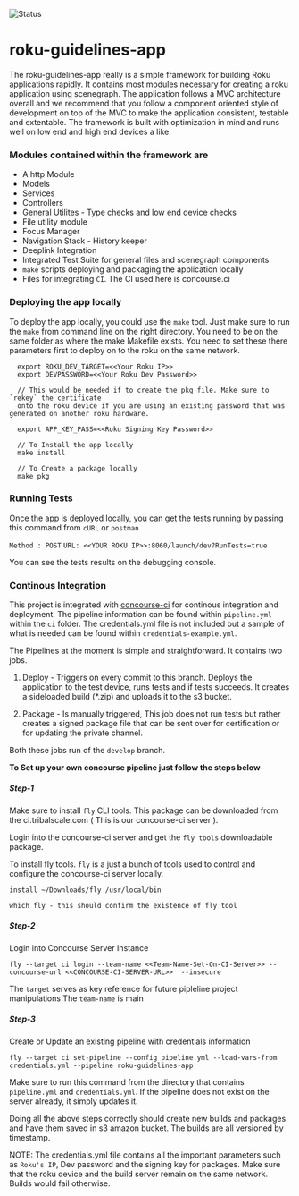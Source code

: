 ![Status](http://ci.tribalscale.com/api/v1/teams/main/pipelines/roku-guidelines-pipeline/jobs/deploy-roku-guidelines-apps/badge)

# roku-guidelines-app

The roku-guidelines-app really is a simple framework for building Roku applications rapidly. It contains most modules necessary
for creating a roku application using scenegraph. The application follows a MVC architecture overall and we recommend that you
follow a component oriented style of development on top of the MVC to make the application consistent, testable and extentable. The
framework is built with optimization in mind and runs well on low end and high end devices a like.

### Modules contained within the framework are

* A http Module
* Models
* Services
* Controllers
* General Utilites - Type checks and low end device checks
* File utility module
* Focus Manager
* Navigation Stack - History keeper
* Deeplink Integration
* Integrated Test Suite for general files and scenegraph components
* `make` scripts deploying and packaging the application locally
* Files for integrating `CI`. The CI used here is concourse.ci

### Deploying the app locally

To deploy the app locally, you could use the `make` tool. Just make sure to run the `make` from command line on the right directory.
You need to be on the same folder as where the make Makefile exists. You need to set these there parameters first to deploy on to the
roku on the same network.

```
  export ROKU_DEV_TARGET=<<Your Roku IP>>
  export DEVPASSWORD=<<Your Roku Dev Password>>

  // This would be needed if to create the pkg file. Make sure to `rekey` the certificate
  onto the roku device if you are using an existing password that was generated on another roku hardware.

  export APP_KEY_PASS=<<Roku Signing Key Password>>

  // To Install the app locally
  make install

  // To Create a package locally
  make pkg
```

### Running Tests

Once the app is deployed locally, you can get the tests running by passing this command from `cURL` or `postman`

`Method : POST`
`URL: <<YOUR ROKU IP>>:8060/launch/dev?RunTests=true`

You can see the tests results on the debugging console.

### Continous Integration

This project is integrated with [concourse-ci](https://concourse-ci.org/) for continous integration and deployment. The pipeline information
can be found within `pipeline.yml` within the `ci` folder. The credentials.yml file is not included but a sample of what is needed can be
found within `credentials-example.yml`.

The Pipelines at the moment is simple and straightforward. It contains two jobs.

  1) Deploy - Triggers on every commit to this branch. Deploys the application to the test device, runs tests and if tests succeeds.
  It creates a sideloaded build (*.zip) and uploads it to the s3 bucket.

  2) Package - Is manually triggered, This job does not run tests but rather creates a signed package file that can be sent over for
  certification or for updating the private channel.

Both these jobs run of the `develop` branch.

**To Set up your own concourse pipeline just follow the steps below**

##### Step-1

Make sure to install `fly` CLI tools. This package can be downloaded from the ci.tribalscale.com ( This is our concourse-ci server ).

Login into the concourse-ci server and get the `fly tools` downloadable package.

To install fly tools. `fly` is a just a bunch of tools used to control and configure the concourse-ci server locally.

```
install ~/Downloads/fly /usr/local/bin

which fly - this should confirm the existence of fly tool
```

##### Step-2

Login into Concourse Server Instance

```
fly --target ci login --team-name <<Team-Name-Set-On-CI-Server>> --concourse-url <<CONCOURSE-CI-SERVER-URL>>  --insecure
```
The `target` serves as key reference for future pipleline project manipulations
The `team-name` is main

##### Step-3

Create or Update an existing pipeline with credentials information

```
fly --target ci set-pipeline --config pipeline.yml --load-vars-from credentials.yml --pipeline roku-guidelines-app
```

Make sure to run this command from the directory that contains `pipeline.yml` and `credentials.yml`. If the pipeline does not exist on
the server already, it simply updates it.

Doing all the above steps correctly should create new builds and packages and have them saved in s3 amazon bucket. The builds are all versioned by
timestamp.

NOTE: The credentials.yml file contains all the important parameters such as `Roku's IP`, Dev password and the signing key for packages. Make sure that
the roku device and the build server remain on the same network. Builds would fail otherwise.
